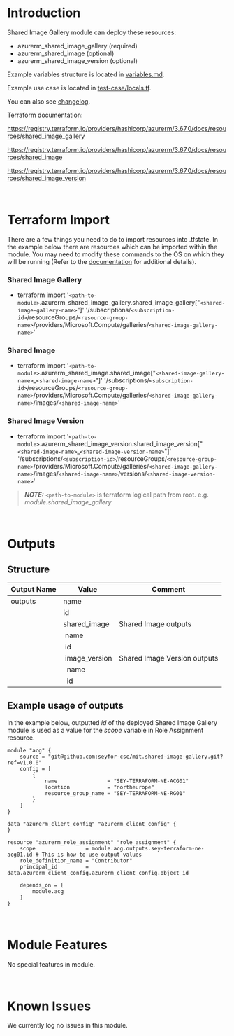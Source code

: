 # Introduction
Shared Image Gallery module can deploy these resources:
* azurerm_shared_image_gallery (required)
* azurerm_shared_image (optional)
* azurerm_shared_image_version (optional)

Example variables structure is located in [variables.md](variables.md).

Example use case is located in [test-case/locals.tf](test-case/locals.tf).

You can also see [changelog](changelog.md).

Terraform documentation:

https://registry.terraform.io/providers/hashicorp/azurerm/3.67.0/docs/resources/shared_image_gallery

https://registry.terraform.io/providers/hashicorp/azurerm/3.67.0/docs/resources/shared_image

https://registry.terraform.io/providers/hashicorp/azurerm/3.67.0/docs/resources/shared_image_version

&nbsp;

# Terraform Import
There are a few things you need to do to import resources into .tfstate. In the example below there are resources which can be imported within the module. You may need to modify these commands to the OS on which they will be running (Refer to the [documentation](https://developer.hashicorp.com/terraform/cli/commands/import#example-import-into-resource-configured-with-for_each) for additional details).
### Shared Image Gallery
* terraform import '`<path-to-module>`.azurerm_shared_image_gallery.shared_image_gallery["`<shared-image-gallery-name>`"]' '/subscriptions/`<subscription-id>`/resourceGroups/`<resource-group-name>`/providers/Microsoft.Compute/galleries/`<shared-image-gallery-name>`'
### Shared Image
* terraform import '`<path-to-module>`.azurerm_shared_image.shared_image["`<shared-image-gallery-name>`_`<shared-image-name>`"]' '/subscriptions/`<subscription-id>`/resourceGroups/`<resource-group-name>`/providers/Microsoft.Compute/galleries/`<shared-image-gallery-name>`/images/`<shared-image-name>`'
### Shared Image Version
* terraform import '`<path-to-module>`.azurerm_shared_image_version.shared_image_version["`<shared-image-name>`_`<shared-image-version-name>`"]' '/subscriptions/`<subscription-id>`/resourceGroups/`<resource-group-name>`/providers/Microsoft.Compute/galleries/`<shared-image-gallery-name>`/images/`<shared-image-name>`/versions/`<shared-image-version-name>`'

 > **_NOTE:_** `<path-to-module>` is terraform logical path from root. e.g. _module.shared\_image\_gallery_

&nbsp;

# Outputs
## Structure

| Output Name | Value               | Comment                      |
| ----------- | ------------------- | ---------------------------- |
| outputs     | name                |                              |
|             | id                  |                              |
|             | shared_image        | Shared Image outputs         |
|             | &nbsp;name          |                              |
|             | &nbsp;id            |                              |
|             | &nbsp;image_version | Shared Image Version outputs |
|             | &nbsp;&nbsp;name    |                              |
|             | &nbsp;&nbsp;id      |                              |

## Example usage of outputs
In the example below, outputted _id_ of the deployed Shared Image Gallery module is used as a value for the _scope_ variable in Role Assignment resource.
```
module "acg" {
    source = "git@github.com:seyfor-csc/mit.shared-image-gallery.git?ref=v1.0.0"
    config = [
        {
            name                = "SEY-TERRAFORM-NE-ACG01"
            location            = "northeurope"
            resource_group_name = "SEY-TERRAFORM-NE-RG01"
        }
    ]
}

data "azurerm_client_config" "azurerm_client_config" {
}

resource "azurerm_role_assignment" "role_assignment" {
    scope                = module.acg.outputs.sey-terraform-ne-acg01.id # This is how to use output values
    role_definition_name = "Contributor"
    principal_id         = data.azurerm_client_config.azurerm_client_config.object_id

    depends_on = [
        module.acg
    ]
}
```

&nbsp;

# Module Features
No special features in module.

&nbsp;

# Known Issues
We currently log no issues in this module.